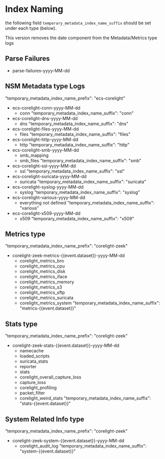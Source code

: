 # Index Naming
the following field `temporary_metadata_index_name_suffix` should be set under each type (below). 

This version removes the date component from the Metadata/Metrics type logs

## Parse Failures
- parse-failures-yyyy-MM-dd
## NSM Metadata type Logs
"temporary_metadata_index_name_prefix": "ecs-corelight"
- ecs-corelight-conn-yyyy-MM-dd
  - conn
  "temporary_metadata_index_name_suffix": "conn"
- ecs-corelight-dns-yyyy-MM-dd
  - dns
  "temporary_metadata_index_name_suffix": "dns"
- ecs-corelight-files-yyyy-MM-dd
  - files
  "temporary_metadata_index_name_suffix": "files"
- ecs-corelight-http-yyyy-MM-dd
  - http
  "temporary_metadata_index_name_suffix": "http"
- ecs-corelight-smb-yyyy-MM-dd
  - smb_mapping
  - smb_files
  "temporary_metadata_index_name_suffix": "smb"
- ecs-corelight-ssl-yyyy-MM-dd
  - ssl
  "temporary_metadata_index_name_suffix": "ssl"
- ecs-corelight-suricata-yyyy-MM-dd
  - suricata
  "temporary_metadata_index_name_suffix": "suricata"
- ecs-corelight-syslog-yyyy-MM-dd
  - syslog
  "temporary_metadata_index_name_suffix": "syslog"
- ecs-corelight-various-yyyy-MM-dd
  - everything not defined
  "temporary_metadata_index_name_suffix": "various"
- ecs-corelight-x509-yyyy-MM-dd
  - x509
  "temporary_metadata_index_name_suffix": "x509"

## Metrics type
"temporary_metadata_index_name_prefix": "corelight-zeek"
- corelight-zeek-metrics-{{event.dataset}}-yyyy-MM-dd
  - corelight_metrics_bro
  - corelight_metrics_cpu
  - corelight_metrics_disk
  - corelight_metrics_iface
  - corelight_metrics_memory
  - corelight_metrics_s3
  - corelight_metrics_sftp
  - corelight_metrics_suricata
  - corelight_metrics_system
  "temporary_metadata_index_name_suffix": "metrics-{{event.dataset}}"
## Stats type
"temporary_metadata_index_name_prefix": "corelight-zeek"
- corelight-zeek-stats-{{event.dataset}}-yyyy-MM-dd
  - namecache
  - loaded_scripts
  - suricata_stats
  - reporter
  - stats
  - corelight_overall_capture_loss
  - capture_loss
  - corelight_profiling
  - packet_filter
  - corelight_weird_stats
  "temporary_metadata_index_name_suffix": "stats-{{event.dataset}}"
## System Related Info type
"temporary_metadata_index_name_prefix": "corelight-zeek"
- corelight-zeek-system-{{event.dataset}}-yyyy-MM-dd
  - corelight_audit_log
  "temporary_metadata_index_name_suffix": "system-{{event.dataset}}"
